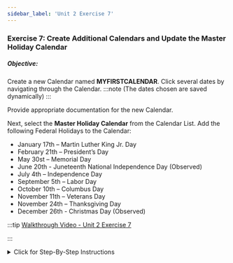 ```yaml
---
sidebar_label: 'Unit 2 Exercise 7'
---
```


### Exercise 7: Create Additional Calendars and Update the Master Holiday Calendar

##### Objective:

Create a new Calendar named **MYFIRSTCALENDAR**. Click several dates by navigating through the Calendar. 
:::note
(The dates chosen are saved dynamically)
:::

Provide appropriate documentation for the new Calendar.

Next, select the **Master Holiday Calendar** from the Calendar List. Add the following Federal Holidays to the Calendar:

  *	January 17th – Martin Luther King Jr. Day
  *	February 21th – President’s Day
  *	May 30st – Memorial Day
  * June 20th - Juneteenth National Independence Day (Observed)
  *	July 4th – Independence Day
  *	September 5th – Labor Day
  *	October 10th – Columbus Day
  *	November 11th – Veterans Day
  *	November 24th – Thanksgiving Day
  * December 26th - Christmas Day (Observed)

<!--
<video width="320" height="240" controls>
  <source src="videobasic/U2E7.mp4" type="video/mp4"></source>
Your browser does not support the video tag.
</video>
-->


:::tip [Walkthrough Video - Unit 2 Exercise 7](../static/videobasic/U2E7.mp4)

:::

<details>

<summary>Click for Step-By-Step Instructions</summary>

1.	Click on **Calendars** from the **Navigation Panel**.
2.	Click the **Add** Button.
3.	Type **MyFirstCalendar** in the **Name** field.
4.	Enter **Documentation** like: **This is a test Calendar**.
5.	Click the **Save** Button.
6.	Click several dates in the **Calendar**.
:::note
The dates are saved dynamically
:::
7.	Click the **right arrow** by the **Month** right above the Calendar to go to the next months.
8.	Click the **up** arrow by the **Year** right above the Calendar to move to the next year.
9.	Select **Master Holiday** from the **Calendar List**.
10.	Click the following dates in the Calendar to set up the current year Federal Holidays, then close the **Calendars** tab:

  *	January 17th – Martin Luther King Jr. Day
  *	February 21th – President’s Day
  *	May 30st – Memorial Day
  * June 20th - Juneteenth National Independence Day (Observed)
  *	July 4th – Independence Day
  *	September 5th – Labor Day
  *	October 10th – Columbus Day
  *	November 11th – Veterans Day
  *	November 24th – Thanksgiving Day
  * December 26th - Christmas Day (Observed)

</details>